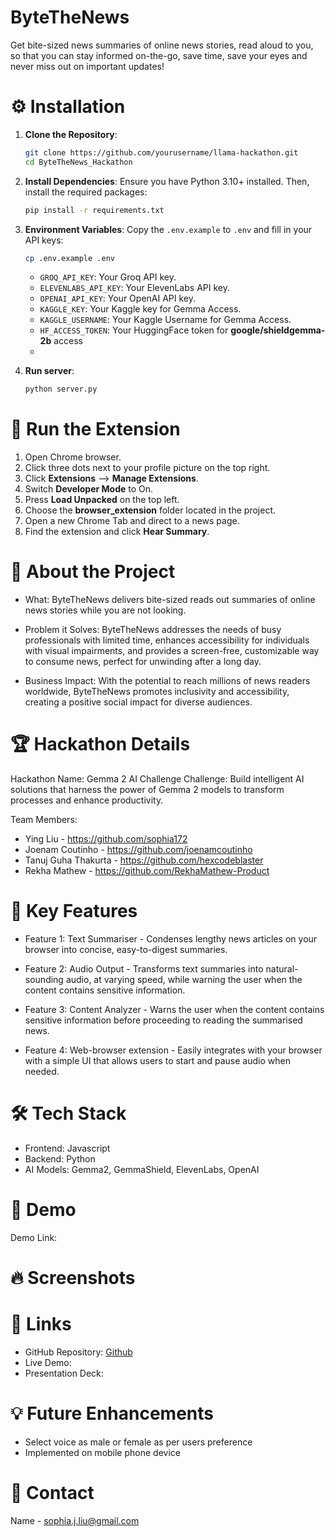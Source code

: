 # ByteTheNews
Get bite-sized news summaries of online news stories, read aloud to you, so that you can stay informed on-the-go, save time, save your eyes and never miss out on important updates!

# ⚙️ Installation

1. **Clone the Repository**:
   ```bash
   git clone https://github.com/yourusername/llama-hackathon.git
   cd ByteTheNews_Hackathon
   ```

2. **Install Dependencies**:
   Ensure you have Python 3.10+ installed. Then, install the required packages:
   ```bash
   pip install -r requirements.txt
   ```

3. **Environment Variables**:
   Copy the `.env.example` to `.env` and fill in your API keys:
   ```bash
   cp .env.example .env
   ```

   - `GROQ_API_KEY`: Your Groq API key.
   - `ELEVENLABS_API_KEY`: Your ElevenLabs API key.
   - `OPENAI_API_KEY`: Your OpenAI API key.
   - `KAGGLE_KEY`: Your Kaggle key for Gemma Access.
   - `KAGGLE_USERNAME`: Your Kaggle Username for Gemma Access.
   - `HF_ACCESS_TOKEN`: Your HuggingFace token for **google/shieldgemma-2b** access
   - 
4. **Run server**:
    ```bash
   python server.py
   ```
# 📑 Run the Extension
   1. Open Chrome browser.
   2. Click three dots next to your profile picture on the top right.
   3. Click **Extensions** --> **Manage Extensions**.
   4. Switch **Developer Mode** to On.
   5. Press **Load Unpacked** on the top left.
   6. Choose the **browser_extension** folder located in the project.
   7. Open a new Chrome Tab and direct to a news page.
   8. Find the extension and click **Hear Summary**.


# 🚀 About the Project
- What: ByteTheNews delivers bite-sized reads out summaries of online news stories while you are not looking.

- Problem it Solves: ByteTheNews addresses the needs of busy professionals with limited time, enhances accessibility for individuals with visual impairments, and provides a screen-free, customizable way to consume news, perfect for unwinding after a long day.

- Business Impact: With the potential to reach millions of news readers worldwide, ByteTheNews promotes inclusivity and accessibility, creating a positive social impact for diverse audiences.

# 🏆 Hackathon Details

Hackathon Name: Gemma 2 AI Challenge
Challenge: Build intelligent AI solutions that harness the power of Gemma 2 models to transform processes and enhance productivity.

Team Members:
- Ying Liu - https://github.com/sophia172
- Joenam Coutinho - https://github.com/joenamcoutinho
- Tanuj Guha Thakurta - https://github.com/hexcodeblaster
- Rekha Mathew - https://github.com/RekhaMathew-Product

# 🎯 Key Features

- Feature 1: Text Summariser - Condenses lengthy news articles on your browser into concise, easy-to-digest summaries. 

- Feature 2: Audio Output - Transforms text summaries into natural-sounding audio, at varying speed, while warning the user when the content contains sensitive information. 

- Feature 3: Content Analyzer - Warns the user when the content contains sensitive information before proceeding to reading the summarised news. 

- Feature 4: Web-browser extension -  Easily integrates with your browser with a simple UI that allows users to start and pause audio when needed.  

# 🛠️ Tech Stack

- Frontend: Javascript
- Backend: Python
- AI Models: Gemma2, GemmaShield, ElevenLabs, OpenAI



# 🎥 Demo
Demo Link: 

# 🔥 Screenshots

# 🔗 Links
- GitHub Repository: [Github](https://github.com/sophia172/ByteTheNews_Hackthon) 
- Live Demo: 
- Presentation Deck: 

# 💡 Future Enhancements
- Select voice as male or female as per users preference 
- Implemented on mobile phone device 

# 📧 Contact
Name - sophia.j.liu@gmail.com